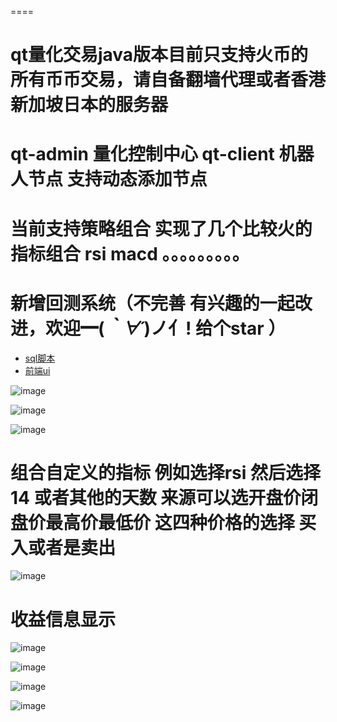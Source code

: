====
# qt量化交易java版本目前只支持火币的所有币币交易，请自备翻墙代理或者香港新加坡日本的服务器

# qt-admin 量化控制中心 qt-client 机器人节点 支持动态添加节点

# 当前支持策略组合 实现了几个比较火的指标组合 rsi macd 。。。。。。。。。

# 新增回测系统（不完善  有兴趣的一起改进，欢迎━(*｀∀´*)ノ亻! 给个star ）


- [sql脚本](https://github.com/tokenIsme/images/blob/master/quant.sql)
- [前端ui](https://github.com/tokenIsme/quant-admin)


 ![image](https://github.com/tokenIsme/images/blob/master/1557888795(1).jpg)
 
 ![image](https://github.com/tokenIsme/images/blob/master/1557888642(1).jpg)
 
 ![image](https://github.com/tokenIsme/images/blob/master/1557888658(1).jpg)
 
 # 组合自定义的指标 例如选择rsi 然后选择14 或者其他的天数 来源可以选开盘价闭盘价最高价最低价 这四种价格的选择 买入或者是卖出
 ![image](https://github.com/tokenIsme/images/blob/master/%E5%B1%8F%E5%B9%95%E6%88%AA%E5%9B%BE(7).png)
 
 # 收益信息显示
 ![image](https://github.com/tokenIsme/images/blob/master/%E5%B1%8F%E5%B9%95%E6%88%AA%E5%9B%BE(6).png)

 ![image](https://github.com/tokenIsme/images/blob/master/1557888693(1).jpg)
 
 ![image](https://github.com/tokenIsme/images/blob/master/1557888732(1).jpg)
 
 
 ![image](https://github.com/tokenIsme/images/blob/master/1557888747(1).jpg)
